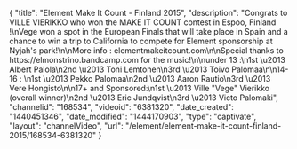 {
    "title": "Element Make It Count - Finland 2015",
    "description": "Congrats to VILLE VIERIKKO who won the MAKE IT COUNT contest in Espoo, Finland !\nVege won a spot in the European Finals that will take place in Spain and a chance to win a trip to California to compete for Element sponsorship at Nyjah's park!\n\nMore info : elementmakeitcount.com\n\nSpecial thanks to https:\/\/elmonstrino.bandcamp.com for the music!\n\nunder 13 :\n1st \u2013 Albert Palola\n2nd \u2013 Toni Lemtonen\n3rd \u2013 Toivo Palomaa\n\n14-16 : \n1st \u2013 Pekko Palomaa\n2nd \u2013 Aaron Rautio\n3rd \u2013 Vere Hongisto\n\n17+ and Sponsored:\n1st \u2013 Ville \"Vege\" Vierikko (overall winner)\n2nd \u2013 Eric Jundqvist\n3rd \u2013 Victo Palomaki",
    "channelid": "168534",
    "videoid": "6381320",
    "date_created": "1440451346",
    "date_modified": "1444170903",
    "type": "captivate",
    "layout": "channelVideo",
    "url": "\/element\/element-make-it-count-finland-2015\/168534-6381320"
}